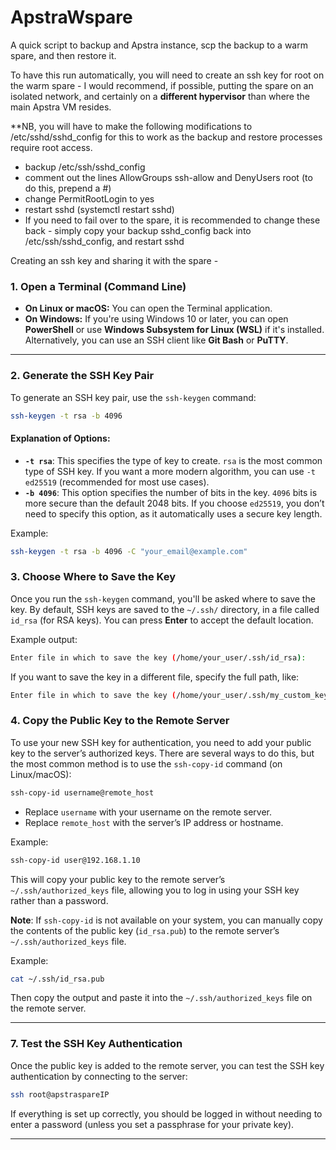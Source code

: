 # ApstraWspare
A quick script to backup and Apstra instance, scp the backup to a warm spare, and then restore it.


To have this run automatically, you will need to create an ssh key for root on the warm spare - 
I would recommend, if possible, putting the spare on an isolated network, and certainly on a **different hypervisor** than where the main Apstra VM resides.






**NB, you will have to make the following modifications to /etc/sshd/sshd_config for this to work as the backup and restore processes require root access. 

- backup /etc/ssh/sshd_config
- comment out the lines AllowGroups ssh-allow and DenyUsers root (to do this, prepend a #)
- change PermitRootLogin to yes
- restart sshd (systemctl restart sshd)
- If you need to fail over to the spare, it is recommended to change these back - simply copy your backup sshd_config back into /etc/ssh/sshd_config, and restart sshd

Creating an ssh key and sharing it with the spare - 





### **1. Open a Terminal (Command Line)**

- **On Linux or macOS:** You can open the Terminal application.
- **On Windows:** If you're using Windows 10 or later, you can open **PowerShell** or use **Windows Subsystem for Linux (WSL)** if it's installed. Alternatively, you can use an SSH client like **Git Bash** or **PuTTY**.

---

### **2. Generate the SSH Key Pair**

To generate an SSH key pair, use the `ssh-keygen` command:

```bash
ssh-keygen -t rsa -b 4096 
```

#### Explanation of Options:
- **`-t rsa`**: This specifies the type of key to create. `rsa` is the most common type of SSH key. If you want a more modern algorithm, you can use `-t ed25519` (recommended for most use cases).
- **`-b 4096`**: This option specifies the number of bits in the key. `4096` bits is more secure than the default 2048 bits. If you choose `ed25519`, you don’t need to specify this option, as it automatically uses a secure key length.

Example:

```bash
ssh-keygen -t rsa -b 4096 -C "your_email@example.com"
```

### **3. Choose Where to Save the Key**

Once you run the `ssh-keygen` command, you'll be asked where to save the key. By default, SSH keys are saved to the `~/.ssh/` directory, in a file called `id_rsa` (for RSA keys). You can press **Enter** to accept the default location.

Example output:

```bash
Enter file in which to save the key (/home/your_user/.ssh/id_rsa):
```

If you want to save the key in a different file, specify the full path, like:

```bash
Enter file in which to save the key (/home/your_user/.ssh/my_custom_key):
```

### **4. Copy the Public Key to the Remote Server**

To use your new SSH key for authentication, you need to add your public key to the server’s authorized keys. There are several ways to do this, but the most common method is to use the `ssh-copy-id` command (on Linux/macOS):

```bash
ssh-copy-id username@remote_host
```

- Replace `username` with your username on the remote server.
- Replace `remote_host` with the server’s IP address or hostname.

Example:

```bash
ssh-copy-id user@192.168.1.10
```

This will copy your public key to the remote server’s `~/.ssh/authorized_keys` file, allowing you to log in using your SSH key rather than a password.

**Note**: If `ssh-copy-id` is not available on your system, you can manually copy the contents of the public key (`id_rsa.pub`) to the remote server’s `~/.ssh/authorized_keys` file.

Example:

```bash
cat ~/.ssh/id_rsa.pub
```

Then copy the output and paste it into the `~/.ssh/authorized_keys` file on the remote server.

---

### **7. Test the SSH Key Authentication**

Once the public key is added to the remote server, you can test the SSH key authentication by connecting to the server:

```bash
ssh root@apstraspareIP
```

If everything is set up correctly, you should be logged in without needing to enter a password (unless you set a passphrase for your private key).

---
